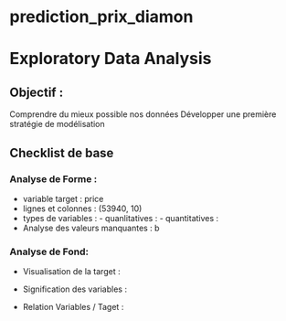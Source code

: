 # prediction_prix_diamon

# Exploratory Data Analysis

## Objectif :

Comprendre du mieux possible nos données
Développer une première stratégie de modélisation

## Checklist de base

### Analyse de Forme :

- variable target : price
- lignes et colonnes : (53940, 10)
- types de variables : - quanlitatives : - quantitatives :
- Analyse des valeurs manquantes : b

### Analyse de Fond:

- Visualisation de la target :
- Signification des variables :

- Relation Variables / Taget :
